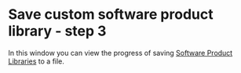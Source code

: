 # Save custom software product library - step 3
 
In this window you can view the progress of saving [Software Product Libraries](../../../../alvao-asset-management/software-management/custom-swlib) to a file.
